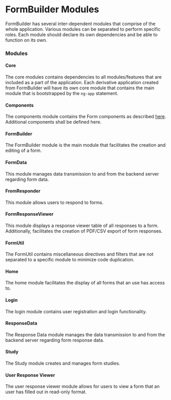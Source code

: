 FormBuilder Modules
===

FormBuilder has several inter-dependent modules that comprise of the whole application. Various modules can be separated to perform specific roles. Each module should declare its own dependencies and be able to function on its own.

### Modules

#### Core
The core modules contains dependencies to all modules/features that are included as a part of the application. Each derivative application created from FormBuilder will have its own core module that contains the main module that is bootstrapped by the `ng-app` statement. 

#### Components
The components module contains the Form components as described [here](../FormBuilder-Component.md). Additional components shall be defined here.

#### FormBuilder
The FormBuilder module is the main module that facilitates the creation and editing of a form.

#### FormData
This module manages data transmission to and from the backend server regarding form data.

#### FromResponder
This module allows users to respond to forms.

#### FormResponseViewer
This module displays a response viewer table of all responses to a form. Additionally, facilitates the creation of PDF/CSV export of form responses.

#### FormUtil
The FormUtil contains miscellaneous directives and filters that are not separated to a specific module to minimize code duplication.

#### Home
The home module facilitates the display of all forms that an use has access to.

#### Login
The login module contains user registration and login functionality.

#### ResponseData
The Response Data module manages the data transmission to and from the backend server regarding form response data.

#### Study
The Study module creates and manages form studies.

#### User Response Viewer
The user response viewer module allows for users to view a form that an user has filled out in read-only format.